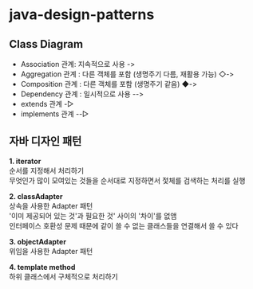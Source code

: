 # java-design-patterns

## Class Diagram
- Association 관계: 지속적으로 사용  ->
- Aggregation 관계 : 다른 객체를 포함 (생명주기 다름, 재활용 가능) ◇->
- Composition 관계 : 다른 객체를 포함 (생명주기 같음) ◆->
- Dependency 관계 : 일시적으로 사용 -->
- extends 관계 -▷
- implements 관계 --▷



## 자바 디자인 패턴
**1. iterator**  
순서를 지정해서 처리하기  
무엇인가 많이 모여있는 것들을 순서대로 지정하면서 젗체를 검색하는 처리를 실행
  
**2. classAdapter**  
상속을 사용한 Adapter 패턴  
'이미 제공되어 있는 것'과 필요한 것' 사이의 '차이'를 없앰  
인터페이스 호환성 문제 때문에 같이 쓸 수 없는 클래스들을 연결해서 쓸 수 있다

**3. objectAdapter**  
위임을 사용한 Adapter 패턴  

**4. template method**  
하위 클래스에서 구체적으로 처리하기

